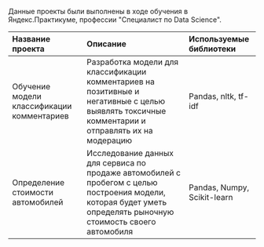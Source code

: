 Данные проекты были выполнены в ходе обучения в Яндекс.Практикуме, профессии "Специалист по Data Science".

| Название проекта | Описание | Используемые библиотеки | 
| :---------------------- | :---------------------- | :---------------------- |
| Обучение модели классификации комментариев | Разработка модели для классификации комментариев на позитивные и негативные с целью выявлять токсичные комментарии и отправлять их на модерацию|  Pandas, nltk, tf-idf |
| Определение стоимости автомобилей | Исследование данных для сервиса по продаже автомобилей с пробегом с целью построения модели, которая будет уметь определять рыночную стоимость своего автомобиля|  Pandas, Numpy, Scikit-learn |

